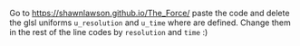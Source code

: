 Go to https://shawnlawson.github.io/The_Force/ paste the code and delete the glsl uniforms `u_resolution` and `u_time` where are defined. Change them in the rest of the line codes by `resolution` and `time` :)